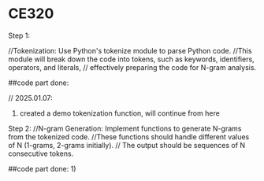 # CE320


Step 1:

//Tokenization: Use Python's tokenize module to parse Python code.
//This module will break down the code into tokens, such as keywords, identifiers, operators, and literals, 
// effectively preparing the code for N-gram analysis.

##code part done: 

// 2025.01.07:
1) created a demo tokenization function, will continue from here 

Step 2:
//N-gram Generation: Implement functions to generate N-grams from the tokenized code. 
//These functions should handle different values of N (1-grams, 2-grams initially). 
// The output should be sequences of N consecutive tokens.

##code part done: 
1) 

